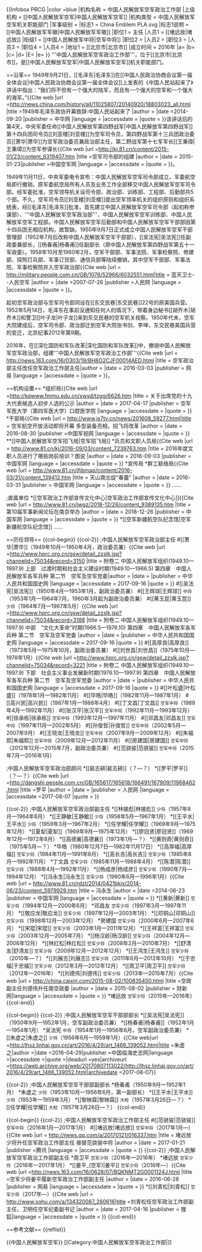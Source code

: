 {{Infobox PRCG
|color =blue
|机构名称 = 中国人民解放军空军政治工作部
|上级机构 = [[中国人民解放军空军|中国人民解放军空军]]
|机构类型 = 中国人民解放军空军机关职能部门
|军事级别 = 
|标志1 = China Emblem PLA.svg
|标志1说明 = [[中国人民解放军军徽|中国人民解放军军徽]]
|职位1 = 主任
|人员1 = [[堵远放|堵远放]]
|衔级1 = [[中国人民解放军中将|空军中将]]
|职位2 = 
|人员2 =
|职位3 =
|人员3 =
|职位4 =
|人员4 =
|地址1 = [[北京市|北京市]]
|成立时间 = 2016年
|a=
|b=
|c=
|d=
|E=
|e=
}}
'''中国人民解放军空军政治工作部'''，位于[[北京市|北京市]]，是[[中国人民解放军空军|中国人民解放军空军]]机关职能部门。

==沿革==
1949年9月21日，[[毛泽东|毛泽东]]在[[中国人民政治协商会议第一届全体会议|中国人民政治协商会议第一届全体会议]]上发表的《中国人民站起来了》讲话中指出：“我们将不但有一个强大的陆军，而且有一个强大的空军和一个强大的海军。”<ref>{{Cite web |url =http://news.china.com/history/all/11025807/20140920/18803023_all.html  |title =1949年毛泽东政协开幕致辞:中国人民站起来了  |author =  |date =2014-09-20  |publisher = 中华网 |language =  |accessdate =  |quote =  }}</ref><ref name=zgkjw/>该讲话后的第4天，中央军委任命[[中国人民解放军第四野战军|中国人民解放军第四野战军]]第十四兵团司令员[[刘亚楼|刘亚楼]]为空军司令员，第四野战军第十三兵团政治委员[[萧华|萧华]]为空军政治委员兼政治部主任，第二野战军第十七军军长[[王秉璋|王秉璋]]为空军参谋长<ref name=zgkjw>{{Cite web |url =http://kj.81.cn/content/2015-01/23/content_6319407.htm  |title =空军司令部的组建  |author =  |date =  2015-01-23|publisher =中国空军网  |language =  |accessdate =  |quote =  }}</ref>。

1949年11月11日，中央军委电令宣布：中国人民解放军空军司令部成立，军委航空局即行撤销，原军委航空局所有人员及业务工作全部移交中国人民解放军空军司令部。经军委批准，空军领导机关设司令部、政治部、训练部、工程部、后勤部共5个部。不久，空军司令员[[刘亚楼|刘亚楼]]提出空军领率机关的组织原则和组织系统表，经[[毛泽东|毛泽东]]批准，首先建立中国人民解放军空军司令部（起初称参谋部）、'''中国人民解放军空军政治部'''、中国人民解放军空军训练部、中国人民解放军空军工程部。中国人民解放军空军后勤部和中国人民解放军空军干部部因第十四兵团无相应机构，故暂缺。1950年9月7日正式成立中国人民解放军空军干部管理部（1952年7月后改称中国人民解放军空军干部部），[[吴法宪|吴法宪]]任副政委兼部长，[[杨春甫|杨春甫]]任副部长（原中国人民解放军第四野战军第五十一军政委）。1958年10月至1960年2月，空军干部部、军事法院、军事检察院、修建部、探照灯兵部、军事订货部、通信兵部等陆续撤销，其中空军干部部、军事法院、军事检察院并入空军政治部<ref>{{Cite web |url =  http://military.people.com.cn/GB/1076/52966/6032551.html|title = 蓝天卫士--人民空军 |author =  |date =2007-07-26  |publisher =人民网  |language =  |accessdate =  |quote =  }}</ref>。

起初空军政治部与空军司令部同设在[[东交民巷|东交民巷]]22号的原美国兵营。1952年5月14日，毛泽东在事前没通知任何人的情况下，带着身边秘书[[胡乔木|胡乔木]]和警卫[[叶子龙|叶子龙]]来到东交民巷的空军机关视察。1950年代末，空军大院建成后，空军司令部、政治部迁到空军大院<ref>张书剑、李坤，东交民巷美国兵营的变迁，北京纪事2012年第9期</ref>。

2016年，在[[深化国防和军队改革|深化国防和军队改革]]中，撤销中国人民解放军空军政治部，组建'''中国人民解放军空军政治工作部'''<ref name=gairen>{{Cite web |url = http://news.163.com/16/0303/19/BH8O2CJF00014AED.html |title =  空军政治部主任改任空军政治工作部主任|author =  |date = 2016-03-03 |publisher = 网易 |language =  |accessdate =  |quote =  }}</ref>。

==机构设置==
*组织局<ref>{{Cite web |url =http://kqwww.fmmu.edu.cn/xwsd/tzgg/6626.htm  |title = 关于出席党的十九大代表候选人初步人选的公示 |author =  |date = 2017-04-17  |publisher = 空军军医大学（第四军医大学）口腔医学院 |language =  |accessdate =  |quote =  }}</ref>
*干部局<ref name=kaifang>{{Cite web |url =  http://www.js7tv.cn/news/201608_59277.html|title = 空军航空开放活动即将开幕 多型装备亮相，招飞将改革 |author =  |date = 2016-08-30 |publisher =中国军视网  |language =  |accessdate =  |quote =  }}</ref>
**[[中国人民解放军空军招飞局|空军招飞局]]
*兵员和文职人员局<ref>{{Cite web |url = http://www.81.cn/kj/2016-09/03/content_7239763.htm |title = 2016年度文职人员进行了哪些岗前培训？图说 |author =  |date = 2016-09-03 |publisher = 中国军网 |language =  |accessdate =  |quote =  }}</ref>
*宣传局<ref name=kaifang/>
*群工联络局<ref>{{Cite web |url = http://www.81.cn/jfjbmap/content/2016-03/31/content_139412.htm |title = 天山南北绽“春蕾” |author =  |date = 2016-03-31 |publisher =  中国军网  |language =  |accessdate =  |quote =  }}</ref>
……

;直属单位
*[[空军政治工作部宣传文化中心|空军政治工作部宣传文化中心]]<ref>{{Cite web |url = http://www.81.cn/jwgz/2018-12/26/content_9389135.htm |title = 第10届军事新闻论坛在南京举办 |author =  |date = 2018-12-26 |publisher =  中国军网  |language =  |accessdate =  |quote =  }}</ref>
*[[空军新疆航空队纪念馆|空军新疆航空队纪念馆]]
……

==历任领导==
{{col-begin}}
{{col-2}}
;中国人民解放军空军政治部主任
#[[萧华|萧华]]（1949年10月—1950年4月，政治委员兼）<ref name=gswshang>{{Cite web |url =http://www.hprc.org.cn/gsw/detail_zzslk.jsp?channelid=75034&record=3150  |title =  附卷二  中国人民解放军组织(1949.10—1997.9) 上部　过渡时期和社会主义建设时期(1949.10—1966.5) 第四章　中国人民解放军各军兵种 第二节　空军及空军党委|author =  |date =  |publisher = 中华人民共和国国史网 |language =  |accessdate =  2017-09-16 |quote =  }}</ref>
#[[吴法宪|吴法宪]]（1950年4月—1953年1月，副政治委员兼）<ref name=gswshang/>
#[[王辉球|王辉球]] <small>中将</small>（1953年1月—1964年7月，1960年3月起为副政治委员兼）<ref name=gswshang/>
#[[黄玉昆|黄玉昆]] <small>少将</small>（1964年7月—1967年5月）<ref name=gswshang/><ref name=gswzhong>{{Cite web |url =http://www.hprc.org.cn/gsw/detail_zzslk.jsp?channelid=75034&record=3188  |title =  附卷二  中国人民解放军组织(1949.10—1997.9) 中部　“文化大革命”时期(1966.5—1976.10) 第四章　中国人民解放军各军兵种 第二节　空军及空军党委 |author =  |date =  |publisher = 中华人民共和国国史网 |language =  |accessdate =  2017-09-16 |quote =  }}</ref>
#[[高厚良|高厚良]]（1973年5月—1975年10月，副政治委员兼）<ref name=gswzhong/>
#[[刘世昌|刘世昌]]（1975年10月—1978年1月）<ref name=gswzhong/><ref name=gswxia>{{Cite web |url =http://www.hprc.org.cn/gsw/detail_zzslk.jsp?channelid=75034&record=3221  |title = 附卷二  中国人民解放军组织(1949.10—1997.9) 下部　社会主义事业发展新时期(1976.10—1997.9) 第四章　中国人民解放军各军兵种 第二节　空军及空军党委 |author =  |date =  |publisher = 中华人民共和国国史网 |language =  |accessdate = 2017-09-16 |quote =  }}</ref>
#[[叶松盛|叶松盛]]（1978年1月—1982年11月）<ref name=gswxia/>
#[[毕皓|毕皓]]（1982年11月—1987年1月）<ref name=gswxia/>
#[[高兴民|高兴民]]（1987年1月—1988年4月）<ref name=gswxia/>
#[[丁文昌|丁文昌]] <small>空军中将</small>（1988年4月—1992年11月）<ref name=gswxia/>
#[[张汉平|张汉平]] <small>空军中将</small>（1992年11月—1993年12月）<ref name=gswxia/>
#[[徐承栋|徐承栋]] <small>空军中将</small>（1993年12月—1997年11月）<ref name=gswxia/>
#[[邓昌友|邓昌友]] <small>空军中将</small>（1997年11月—2002年5月）
#[[孙俊哲|孙俊哲]] <small>空军中将</small>（2002年5月—2007年9月）
#[[王晓龙|王晓龙]] <small>空军中将</small>（2007年9月—2009年12月）
#[[朱福熙|朱福熙]] <small>空军中将</small>（2009年12月—2012年11月）
#[[房建国|房建国]] <small>空军中将</small>（2012年12月—2015年7月，副政治委员兼）
#[[范骁骏|范骁骏]] <small>空军中将</small>（2015年7月—2016年1月）<ref name=gairen/>


;中国人民解放军空军政治部顾问
*[[裴志耕|裴志耕]]（？—？）
*[[罗平|罗平]]（？—？）<ref>{{Cite web |url =http://dangshi.people.com.cn/GB/165617/165618/166491/167909/11968462.html  |title =罗平  |author =  |date =  |publisher = 人民网 |language =  |accessdate =2017-08-07  |quote =  }}</ref>

{{col-2}}
;中国人民解放军空军政治部副主任
*[[林接彪|林接彪]] <small>少将</small>（1957年8月—1964年8月）
*[[王静敏|王静敏]] <small>少将</small>（1958年5月—1967年1月）
*[[王平水|王平水]] <small>少将</small>（1959年3月—1967年2月）
*[[任学耀|任学耀]]（1969年9月—1975年12月）
*[[夏犁|夏犁]]（1969年9月—1975年12月）
*[[廖冠贤|廖冠贤]]（1969年12月—1972年8月）
*[[高德襄|高德襄]]（1973年1月—？）
*[[黄则奇|黄则奇]]（1975年5月—？）
*毕皓（1980年12月7日—1982年11月17日）
*[[高厚福|高厚福]] <small>空军少将</small>（1984年11月—1991年8月）
*[[高长吉|高长吉]] <small>空军少将</small>（1985年8月—1992年11月）
*丁文昌 <small>空军少将</small>（1985年11月—1988年4月）
*[[陈潜|陈潜]] <small>空军少将</small>（1988年4月—1992年11月）
*[[杨成彦|杨成彦]] <small>空军少将</small>（1990年7月—1994年12月）
*[[冯永生|冯永生]] <small>空军少将</small>（1990年6月—1996年1月）<ref>{{Cite web |url = http://www.81.cn/rdzt/2014/0421bkjx/2014-06/23/content_5979929.htm |title = 冯永生 |author =  |date =2014-06-23  |publisher = 中国军网 |language =  |accessdate =  |quote =  }}</ref>
*[[黄新|黄新]] <small>空军少将</small>（1994年12月—2000年6月）
*邓昌友 <small>空军少将</small>（1997年3月—1997年11月）
*[[敬应龙|敬应龙]] <small>空军少将</small>（1997年12月—2003年1月）
*[[邓铜山|邓铜山]] <small>空军少将</small>（1998年12月—2003年12月）
*房建国 <small>空军少将</small>（2000年6月—2007年6月）
*[[宋琨|宋琨]] <small>空军少将</small>（2003年1月—2011年12月）
*[[王祥富|王祥富]] <small>空军少将</small>（2003年12月—2005年7月）
*[[杨汉龄|杨汉龄]] <small>空军少将</small>（2004年12月—2006年12月）
*[[林红松|林红松]] <small>空军少将</small>（2008年2月—2010年7月）
*[[舒清友|舒清友]] <small>空军少将</small>（2009年12月—2012年12月）
*[[王鸿生|王鸿生]] <small>空军少将</small>（2010年—？）
*[[刘展志|刘展志]] <small>空军少将</small>（2011年6月—2012年10月）
*[[于忠福|于忠福]] <small>空军少将</small>（2012年3月—2012年12月）
*[[周卫平|周卫平]] <small>空军少将</small>（2012年—2016年）
*[[刘德伟|刘德伟]] <small>空军少将</small>（2013年—2015年7月）<ref>{{Cite web |url = http://china.caixin.com/2015-08-02/100835450.html |title =空政副主任刘德伟升任南空政委  |author =  |date = 2015-08-02 |publisher =  财新网|language =  |accessdate =  |quote =  }}</ref>
*堵远放 <small>空军少将</small>（2015年—2016年）
{{col-end}}

{{col-begin}}
{{col-2}}
;中国人民解放军空军干部部部长
*[[吴法宪|吴法宪]]（1950年9月—1952年1月，空军副政治委员兼）
*[[杨春甫|杨春甫]]（1952年1月—1954年1月）
*吴法宪 <small>中将</small>（1954年1月—1956年6月，空军副政治委员兼）
*[[朱虚之|朱虚之]] <small>少将</small>（1956年6月—1959年1月）<ref name=zhuxz>{{Cite web|url =http://lhsz.linhai.gov.cn/art/2016/4/29/art_1466_139052.html|title =朱虚之|author =|date =2016-04-29|publisher =中国临海史志网|language =|accessdate =|quote =|deadurl =yes|archiveurl =https://web.archive.org/web/20170807113022/http://lhsz.linhai.gov.cn/art/2016/4/29/art_1466_139052.html|archivedate =2017-08-07}}</ref>

{{col-2}}
;中国人民解放军空军干部部副部长
*杨春甫（1950年9月—1952年1月）
*朱虚之 <small>少将</small>（1953年10月—1956年6月，第一副部长）<ref name=zhuxz/>
*[[王平水|王平水]] <small>少将</small>（1953年—1959年3月）
*[[黎映霖|黎映霖]] <small>大校</small>（1957年3月26日—？）
*[[任学耀|任学耀]] <small>大校</small>（1957年3月26日—？）
{{col-end}}

{{col-begin}}
{{col-2}}
;中国人民解放军空军政治工作部主任
#[[范骁骏|范骁骏]] <small>空军中将</small>（2016年1月—2017年1月）<ref name=gairen/>
#[[堵远放|堵远放]] <small>空军中将</small>（2017年1月—）<ref>{{Cite web |url = http://news.qq.com/a/20170121/016337.htm |title = 堵远放少将升任空军政治工作部主任 接替范骁骏中将 |author =  |date = 2017-01-21 |publisher =腾讯  |language =  |accessdate =  |quote =  }}</ref>
{{col-2}}
;中国人民解放军空军政治工作部副主任
*周卫平 <small>空军少将</small>（2016年—2016年）
*堵远放 <small>空军少将</small>（2016年—2017年1月）
*[[姜平_(空军)|姜平]] <small>空军少将</small>（2016年—）<ref>{{Cite web |url =http://news.163.com/16/0628/07/BQKNMT2G0001124J.html  |title =空军少将姜平履新空军政治工作部副主任  |author =  |date = 2016-06-28 |publisher = 网易 |language =  |accessdate =  |quote =  }}</ref>
*[[刘青松|刘青松]] <small>空军少将</small>（2017年—）<ref>{{Cite web |url =  http://www.sohu.com/a/134320087_260616|title =刘青松任空军政治工作部副主任，卫明任空军纪委副书记  |author =  |date = 2017-04-16 |publisher = 搜狐|language =  |accessdate =  |quote =  }}</ref>
{{col-end}}

==参考文献==
{{reflist}}

{{中国人民解放军空军}}
[[Category:中国人民解放军空军政治工作部|]]
